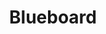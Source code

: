 ---
blog: https://blueboard.com/blog
facebook: https://facebook.com/blueboardinc
instagram: https://instagram.com/blueboardinc
linkedin: https://linkedin.com/company/blueboard-inc
logohandle: blueboard
sort: blueboard
title: Blueboard
twitter: https://x.com/blueboard
website: https://www.blueboard.com/
youtube: https://youtube.com/channel/UCcCDLHPi_YNtcxkvZL4_0rw
---